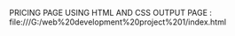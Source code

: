 PRICING PAGE USING HTML AND CSS
OUTPUT PAGE : file:///G:/web%20development%20project%201/index.html

